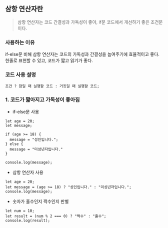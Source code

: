## 삼항 연산자란
> 삼항 연산자는 코드 간결성과 가독성이 좋아, if문 코드에서 개선하기 좋은 조건문이다. 

### 사용하는 이유 
<p>
  if-else문 비해 삼항 연산자는 코드의 가독성과 간결성을 높여주기에 효율적이고 좋다. 한줄로 표현할 수 있고, 코드가 짧고 읽기가 좋다. 
</p>

### 코드 사용 설명 
```
조건 ? 참일 때 실행할 코드 : 거짓일 때 실행할 코드;
```

### 1. 코드가 짧아지고 가독성이 좋아짐 
+ if-else문 사용
```
let age = 20;
let message;

if (age >= 18) {
  message = "성인입니다.";
} else {
  message = "미성년자입니다."
}

console.log(message);
```

+ 삼항 연산자 사용
```
let age = 20;
let message = (age >= 18) ? "성인입니다." : "미성년자입니다.";
console.log(message);
```

+ 숫자가 홀수인지 짝수인지 판별
```
let num = 10;
let result = (num % 2 === 0) ? "짝수" : "홀수";
console.log(result);
```


